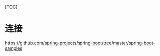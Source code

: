 [TOC]

# 连接
https://github.com/spring-projects/spring-boot/tree/master/spring-boot-samples












